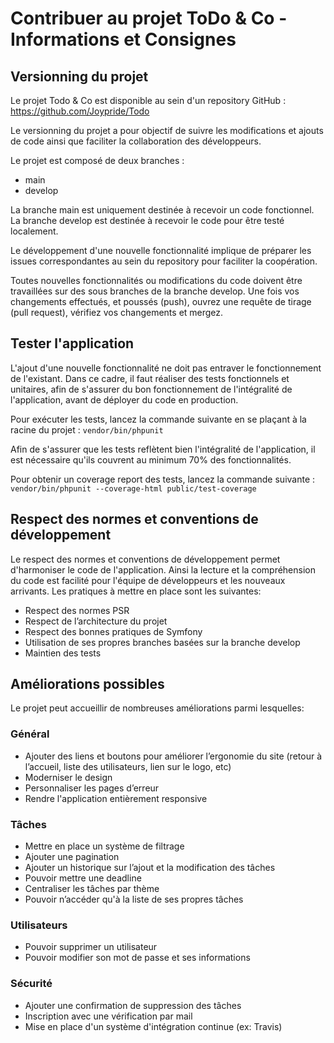 # Contribuer au projet ToDo & Co - Informations et Consignes

## Versionning du projet

Le projet Todo & Co est disponible au sein d'un repository GitHub : https://github.com/Joypride/Todo

Le versionning du projet a pour objectif de suivre les modifications et ajouts de code ainsi que faciliter la collaboration des développeurs.

Le projet est composé de deux branches :
- main
- develop

La branche main est uniquement destinée à recevoir un code fonctionnel. La branche develop est destinée à recevoir le code pour être testé localement.

Le développement d'une nouvelle fonctionnalité implique de préparer les issues correspondantes au sein du repository pour faciliter la coopération.

Toutes nouvelles fonctionnalités ou modifications du code doivent être travaillées sur des sous branches de la branche develop.
Une fois vos changements effectués, et poussés (push), ouvrez une requête de tirage (pull request), vérifiez vos changements et mergez.

## Tester l'application

L'ajout d'une nouvelle fonctionnalité ne doit pas entraver le fonctionnement de l'existant. Dans ce cadre, il faut réaliser des tests fonctionnels et unitaires, afin de s'assurer du bon fonctionnement de l'intégralité de l'application, avant de déployer du code en production.

Pour exécuter les tests, lancez la commande suivante en se plaçant à la racine du projet : ``vendor/bin/phpunit``

Afin de s'assurer que les tests reflètent bien l'intégralité de l'application, il est nécessaire qu'ils couvrent au minimum 70% des fonctionnalités.

Pour obtenir un coverage report des tests, lancez la commande suivante : ``vendor/bin/phpunit --coverage-html public/test-coverage``

## Respect des normes et conventions de développement

Le respect des normes et conventions de développement permet d'harmoniser le code de l'application. Ainsi la lecture et la compréhension du code est facilité pour l'équipe de développeurs et les nouveaux arrivants. Les pratiques à mettre en place sont les suivantes:

- Respect des normes PSR
- Respect de l’architecture du projet 
- Respect des bonnes pratiques de Symfony
- Utilisation de ses propres branches basées sur la branche develop
- Maintien des tests

## Améliorations possibles 

Le projet peut accueillir de nombreuses améliorations parmi lesquelles: 

### Général 

- Ajouter des liens et boutons pour améliorer l’ergonomie du site (retour à l’accueil, liste des utilisateurs, lien sur le logo, etc)
- Moderniser le design
- Personnaliser les pages d’erreur
- Rendre l'application entièrement responsive

### Tâches

- Mettre en place un système de filtrage 
- Ajouter une pagination
- Ajouter un historique sur l’ajout et la modification des tâches
- Pouvoir mettre une deadline 
- Centraliser les tâches par thème 
- Pouvoir n’accéder qu'à la liste de ses propres tâches

### Utilisateurs

- Pouvoir supprimer un utilisateur
- Pouvoir modifier son mot de passe et ses informations

### Sécurité

- Ajouter une confirmation de suppression des tâches
- Inscription avec une vérification par mail
- Mise en place d'un système d'intégration continue (ex: Travis)
